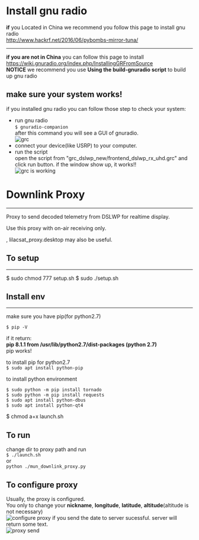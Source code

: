 # Install gnu radio 
**if** you Located in China we recommend you follow this page to install gnu radio  
http://www.hackrf.net/2016/06/pybombs-mirror-tuna/  

----

**if you are not in China** you can follow this page to install  
https://wiki.gnuradio.org/index.php/InstallingGRFromSource  
**NOTICE** we recommend you use **Using the build-gnuradio script** to build up gnu radio

## make sure your system works!
if you installed gnu radio you can follow those step to check your system:
- run gnu radio  
```$ gnuradio-companion```   
  after this command you will see a GUI of gnuradio.  
![grc](https://raw.githubusercontent.com/ArtisticZhao/DSLWP-Downlink-Proxy/master/guide_images/00.png)
- connect your device(like USRP) to your computer.
- run the script  
open the script from "grc_dslwp_new/frontend_dslwp_rx_uhd.grc"
and click run button. if the window show up, it works!!  
![grc is working](https://raw.githubusercontent.com/ArtisticZhao/DSLWP-Downlink-Proxy/master/guide_images/01.png)

# Downlink Proxy
----------------------------------------------------------------------------------
Proxy to send decoded telemetry from DSLWP for realtime display.

Use this proxy with on-air receiving only.

, lilacsat_proxy.desktop may also be useful.

## To setup
----------------------------------------------------------------------------------
$ sudo chmod 777 setup.sh
$ sudo ./setup.sh

## Install env
----------------------------------------------------------------------------------
make sure you have pip(for python2.7)
```
$ pip -V
```
if it return:  
**pip 8.1.1 from /usr/lib/python2.7/dist-packages (python 2.7)**  
pip works!

to install pip for python2.7  
`$ sudo apt install python-pip`

to install python environment  
```
$ sudo python -m pip install tornado
$ sudo python -m pip install requests
$ sudo apt install python-dbus
$ sudo apt install python-qt4
```

$ chmod a+x launch.sh
 
## To run
change dir to proxy path and run  
`$ ./launch.sh`  
or  
`python ./mun_downlink_proxy.py`


## To configure proxy
Usually, the proxy is configured.   
You only to change your **nickname**, **longitude**, **latitude**, **altitude**(altitude is not necessary)  
![configure proxy](https://raw.githubusercontent.com/ArtisticZhao/DSLWP-Downlink-Proxy/master/guide_images/02.png)
if you send the date to server sucessful. server will return some text.  
![proxy send](https://raw.githubusercontent.com/ArtisticZhao/DSLWP-Downlink-Proxy/master/guide_images/03.png)
